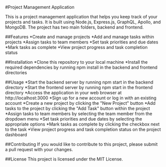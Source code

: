 #Project Management Application

This is a project management application that helps you keep track of your projects and tasks. It is built using Node.js, Express.js, GraphQL, Apollo, and MongoDB. The project has two main folders, backend and frontend.

##Features
*Create and manage projects
*Add and manage tasks within projects
*Assign tasks to team members
*Set task priorities and due dates
*Mark tasks as complete
*View project progress and task completion status

##Installation
*Clone this repository to your local machine
*Install the required dependencies by running npm install in the backend and frontend directories

##Usage
*Start the backend server by running npm start in the backend directory
*Start the frontend server by running npm start in the frontend directory
*Access the application in your web browser at http://localhost:3000
*Sign up for a new account or log in with an existing account
*Create a new project by clicking the "New Project" button
*Add tasks to the project by clicking the "Add Task" button within the project
*Assign tasks to team members by selecting the team member from the dropdown menu
*Set task priorities and due dates by selecting the appropriate options
*Mark tasks as complete by clicking the checkbox next to the task
*View project progress and task completion status on the project dashboard

##Contributing
If you would like to contribute to this project, please submit a pull request with your changes.

##License
This project is licensed under the MIT License.

